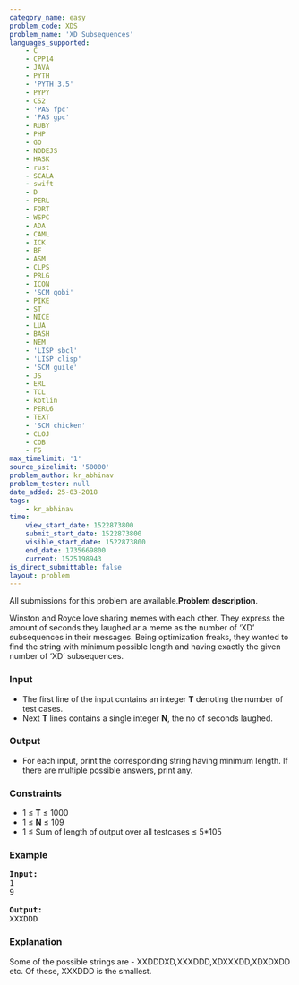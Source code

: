 ```yaml
---
category_name: easy
problem_code: XDS
problem_name: 'XD Subsequences'
languages_supported:
    - C
    - CPP14
    - JAVA
    - PYTH
    - 'PYTH 3.5'
    - PYPY
    - CS2
    - 'PAS fpc'
    - 'PAS gpc'
    - RUBY
    - PHP
    - GO
    - NODEJS
    - HASK
    - rust
    - SCALA
    - swift
    - D
    - PERL
    - FORT
    - WSPC
    - ADA
    - CAML
    - ICK
    - BF
    - ASM
    - CLPS
    - PRLG
    - ICON
    - 'SCM qobi'
    - PIKE
    - ST
    - NICE
    - LUA
    - BASH
    - NEM
    - 'LISP sbcl'
    - 'LISP clisp'
    - 'SCM guile'
    - JS
    - ERL
    - TCL
    - kotlin
    - PERL6
    - TEXT
    - 'SCM chicken'
    - CLOJ
    - COB
    - FS
max_timelimit: '1'
source_sizelimit: '50000'
problem_author: kr_abhinav
problem_tester: null
date_added: 25-03-2018
tags:
    - kr_abhinav
time:
    view_start_date: 1522873800
    submit_start_date: 1522873800
    visible_start_date: 1522873800
    end_date: 1735669800
    current: 1525198943
is_direct_submittable: false
layout: problem
---
```

All submissions for this problem are available.**Problem description**.

 Winston and Royce love sharing memes with each other. They express the amount of seconds they laughed ar a meme as the number of ‘XD’ subsequences in their messages. Being optimization freaks, they wanted to find the string with minimum possible length and having exactly the given number of ‘XD’ subsequences.

### Input

- The first line of the input contains an integer **T** denoting the number of test cases.
- Next **T** lines contains a single integer **N**, the no of seconds laughed.

### Output

- For each input, print the corresponding string having minimum length. If there are multiple possible answers, print any.

### Constraints

- 1 ≤ **T** ≤ 1000
- 1 ≤ **N** ≤ 109
- 1 ≤ Sum of length of output over all testcases ≤ 5\*105

### Example

<pre>
<b>Input:</b>
1
9

<b>Output:</b>
XXXDDD
</pre>
### Explanation

Some of the possible strings are - XXDDDXD,XXXDDD,XDXXXDD,XDXDXDD etc. Of these, XXXDDD is the smallest.
